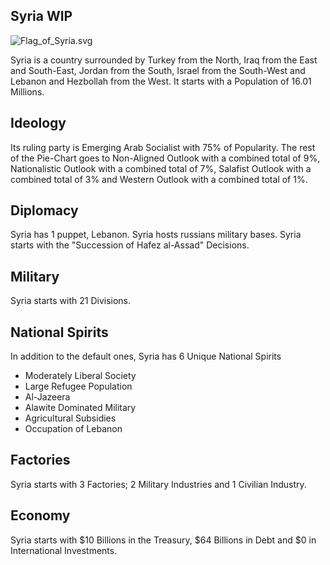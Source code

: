 ## Syria WIP

![Flag_of_Syria.svg](uploads/ee480e9c3da8788c6b4b2858a0581c75/Flag_of_Syria.svg.png)

Syria is a country surrounded by Turkey from the North, Iraq from the East and South-East, Jordan from the South, Israel from the South-West and Lebanon and Hezbollah from the West. It starts with a Population of 16.01 Millions.

## Ideology

Its ruling party is Emerging Arab Socialist with 75% of Popularity. The rest of the Pie-Chart goes to Non-Aligned Outlook with a combined total of 9%, Nationalistic Outlook with a combined total of 7%, Salafist Outlook with a combined total of 3% and Western Outlook with a combined total of 1%.

## Diplomacy

Syria has 1 puppet, Lebanon. Syria hosts russians military bases. Syria starts with the "Succession of Hafez al-Assad" Decisions.

## Military

Syria starts with 21 Divisions.

## National Spirits

In addition to the default ones, Syria has 6 Unique National Spirits

- Moderately Liberal Society
- Large Refugee Population
- Al-Jazeera
- Alawite Dominated Military
- Agricultural Subsidies
- Occupation of Lebanon

## Factories

Syria starts with 3 Factories; 2 Military Industries and 1 Civilian Industry.

## Economy

Syria starts with $10 Billions in the Treasury, $64 Billions in Debt and $0 in International Investments.
